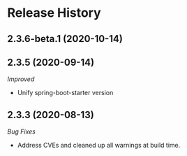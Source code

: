# Release History

## 2.3.6-beta.1 (2020-10-14)

## 2.3.5 (2020-09-14)
_Improved_
- Unify spring-boot-starter version

## 2.3.3 (2020-08-13)
_Bug Fixes_ 
- Address CVEs and cleaned up all warnings at build time. 
